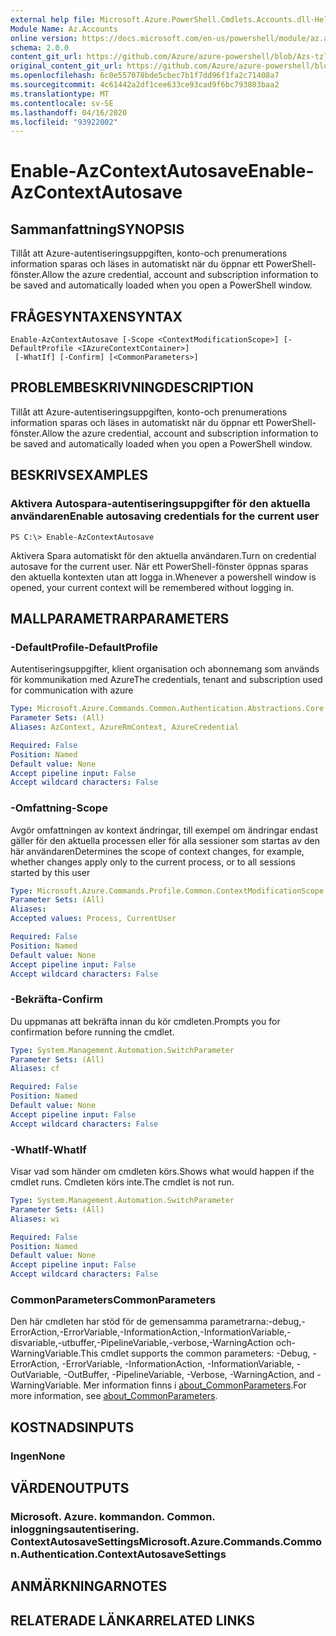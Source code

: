 ```yaml
---
external help file: Microsoft.Azure.PowerShell.Cmdlets.Accounts.dll-Help.xml
Module Name: Az.Accounts
online version: https://docs.microsoft.com/en-us/powershell/module/az.accounts/enable-azcontextautosave
schema: 2.0.0
content_git_url: https://github.com/Azure/azure-powershell/blob/Azs-tzl/src/Accounts/Accounts/help/Enable-AzContextAutosave.md
original_content_git_url: https://github.com/Azure/azure-powershell/blob/Azs-tzl/src/Accounts/Accounts/help/Enable-AzContextAutosave.md
ms.openlocfilehash: 6c0e557078bde5cbec7b1f7dd96f1fa2c71408a7
ms.sourcegitcommit: 4c61442a2df1cee633ce93cad9f6bc793803baa2
ms.translationtype: MT
ms.contentlocale: sv-SE
ms.lasthandoff: 04/16/2020
ms.locfileid: "93922002"
---
```

# <span data-ttu-id="697ba-101">Enable-AzContextAutosave</span><span class="sxs-lookup"><span data-stu-id="697ba-101">Enable-AzContextAutosave</span></span>

## <span data-ttu-id="697ba-102">Sammanfattning</span><span class="sxs-lookup"><span data-stu-id="697ba-102">SYNOPSIS</span></span>
<span data-ttu-id="697ba-103">Tillåt att Azure-autentiseringsuppgiften, konto-och prenumerations information sparas och läses in automatiskt när du öppnar ett PowerShell-fönster.</span><span class="sxs-lookup"><span data-stu-id="697ba-103">Allow the azure credential, account and subscription information to be saved and automatically loaded when you open a PowerShell window.</span></span> 

## <span data-ttu-id="697ba-104">FRÅGESYNTAXEN</span><span class="sxs-lookup"><span data-stu-id="697ba-104">SYNTAX</span></span>

```
Enable-AzContextAutosave [-Scope <ContextModificationScope>] [-DefaultProfile <IAzureContextContainer>]
 [-WhatIf] [-Confirm] [<CommonParameters>]
```

## <span data-ttu-id="697ba-105">PROBLEMBESKRIVNING</span><span class="sxs-lookup"><span data-stu-id="697ba-105">DESCRIPTION</span></span>
<span data-ttu-id="697ba-106">Tillåt att Azure-autentiseringsuppgiften, konto-och prenumerations information sparas och läses in automatiskt när du öppnar ett PowerShell-fönster.</span><span class="sxs-lookup"><span data-stu-id="697ba-106">Allow the azure credential, account and subscription information to be saved and automatically loaded when you open a PowerShell window.</span></span> 

## <span data-ttu-id="697ba-107">BESKRIVS</span><span class="sxs-lookup"><span data-stu-id="697ba-107">EXAMPLES</span></span>

### <span data-ttu-id="697ba-108">Aktivera Autospara-autentiseringsuppgifter för den aktuella användaren</span><span class="sxs-lookup"><span data-stu-id="697ba-108">Enable autosaving credentials for the current user</span></span>
```
PS C:\> Enable-AzContextAutosave
```

<span data-ttu-id="697ba-109">Aktivera Spara automatiskt för den aktuella användaren.</span><span class="sxs-lookup"><span data-stu-id="697ba-109">Turn on credential autosave for the current user.</span></span>  <span data-ttu-id="697ba-110">När ett PowerShell-fönster öppnas sparas den aktuella kontexten utan att logga in.</span><span class="sxs-lookup"><span data-stu-id="697ba-110">Whenever a powershell window is opened, your current context will be remembered without logging in.</span></span>

## <span data-ttu-id="697ba-111">MALLPARAMETRAR</span><span class="sxs-lookup"><span data-stu-id="697ba-111">PARAMETERS</span></span>

### <span data-ttu-id="697ba-112">-DefaultProfile</span><span class="sxs-lookup"><span data-stu-id="697ba-112">-DefaultProfile</span></span>
<span data-ttu-id="697ba-113">Autentiseringsuppgifter, klient organisation och abonnemang som används för kommunikation med Azure</span><span class="sxs-lookup"><span data-stu-id="697ba-113">The credentials, tenant and subscription used for communication with azure</span></span>

```yaml
Type: Microsoft.Azure.Commands.Common.Authentication.Abstractions.Core.IAzureContextContainer
Parameter Sets: (All)
Aliases: AzContext, AzureRmContext, AzureCredential

Required: False
Position: Named
Default value: None
Accept pipeline input: False
Accept wildcard characters: False
```

### <span data-ttu-id="697ba-114">-Omfattning</span><span class="sxs-lookup"><span data-stu-id="697ba-114">-Scope</span></span>
<span data-ttu-id="697ba-115">Avgör omfattningen av kontext ändringar, till exempel om ändringar endast gäller för den aktuella processen eller för alla sessioner som startas av den här användaren</span><span class="sxs-lookup"><span data-stu-id="697ba-115">Determines the scope of context changes, for example, whether changes apply only to the current process, or to all sessions started by this user</span></span>

```yaml
Type: Microsoft.Azure.Commands.Profile.Common.ContextModificationScope
Parameter Sets: (All)
Aliases:
Accepted values: Process, CurrentUser

Required: False
Position: Named
Default value: None
Accept pipeline input: False
Accept wildcard characters: False
```

### <span data-ttu-id="697ba-116">-Bekräfta</span><span class="sxs-lookup"><span data-stu-id="697ba-116">-Confirm</span></span>
<span data-ttu-id="697ba-117">Du uppmanas att bekräfta innan du kör cmdleten.</span><span class="sxs-lookup"><span data-stu-id="697ba-117">Prompts you for confirmation before running the cmdlet.</span></span>

```yaml
Type: System.Management.Automation.SwitchParameter
Parameter Sets: (All)
Aliases: cf

Required: False
Position: Named
Default value: None
Accept pipeline input: False
Accept wildcard characters: False
```

### <span data-ttu-id="697ba-118">-WhatIf</span><span class="sxs-lookup"><span data-stu-id="697ba-118">-WhatIf</span></span>
<span data-ttu-id="697ba-119">Visar vad som händer om cmdleten körs.</span><span class="sxs-lookup"><span data-stu-id="697ba-119">Shows what would happen if the cmdlet runs.</span></span>
<span data-ttu-id="697ba-120">Cmdleten körs inte.</span><span class="sxs-lookup"><span data-stu-id="697ba-120">The cmdlet is not run.</span></span>

```yaml
Type: System.Management.Automation.SwitchParameter
Parameter Sets: (All)
Aliases: wi

Required: False
Position: Named
Default value: None
Accept pipeline input: False
Accept wildcard characters: False
```

### <span data-ttu-id="697ba-121">CommonParameters</span><span class="sxs-lookup"><span data-stu-id="697ba-121">CommonParameters</span></span>
<span data-ttu-id="697ba-122">Den här cmdleten har stöd för de gemensamma parametrarna:-debug,-ErrorAction,-ErrorVariable,-InformationAction,-InformationVariable,-disvariable,-utbuffer,-PipelineVariable,-verbose,-WarningAction och-WarningVariable.</span><span class="sxs-lookup"><span data-stu-id="697ba-122">This cmdlet supports the common parameters: -Debug, -ErrorAction, -ErrorVariable, -InformationAction, -InformationVariable, -OutVariable, -OutBuffer, -PipelineVariable, -Verbose, -WarningAction, and -WarningVariable.</span></span> <span data-ttu-id="697ba-123">Mer information finns i [about_CommonParameters](http://go.microsoft.com/fwlink/?LinkID=113216).</span><span class="sxs-lookup"><span data-stu-id="697ba-123">For more information, see [about_CommonParameters](http://go.microsoft.com/fwlink/?LinkID=113216).</span></span>

## <span data-ttu-id="697ba-124">KOSTNADS</span><span class="sxs-lookup"><span data-stu-id="697ba-124">INPUTS</span></span>

### <span data-ttu-id="697ba-125">Ingen</span><span class="sxs-lookup"><span data-stu-id="697ba-125">None</span></span>

## <span data-ttu-id="697ba-126">VÄRDEN</span><span class="sxs-lookup"><span data-stu-id="697ba-126">OUTPUTS</span></span>

### <span data-ttu-id="697ba-127">Microsoft. Azure. kommandon. Common. inloggningsautentisering. ContextAutosaveSettings</span><span class="sxs-lookup"><span data-stu-id="697ba-127">Microsoft.Azure.Commands.Common.Authentication.ContextAutosaveSettings</span></span>

## <span data-ttu-id="697ba-128">ANMÄRKNINGAR</span><span class="sxs-lookup"><span data-stu-id="697ba-128">NOTES</span></span>

## <span data-ttu-id="697ba-129">RELATERADE LÄNKAR</span><span class="sxs-lookup"><span data-stu-id="697ba-129">RELATED LINKS</span></span>
